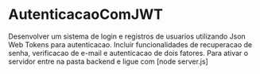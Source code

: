 # AutenticacaoComJWT

   Desenvolver um sistema de login e registros de usuarios utilizando
 Json Web Tokens para autenticacao.
   Incluir funcionalidades de recuperacao de senha, verificacao de e-mail
 e autenticacao de dois fatores.
    Para ativar o servidor entre na pasta backend e ligue com [node server.js]
